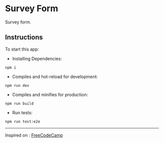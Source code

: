 # Survey Form

Survey form.

## Instructions

To start this app:

- Installing Dependencies:

```
npm i
```

- Compiles and hot-reload for development:

```
npm run dev
```

- Compiles and minifies for production:

```
npm run build
```

- Run tests:

```
npm run test:e2e
```

---

Inspired on : [FreeCodeCamp](https://www.freecodecamp.org/learn/responsive-web-design/responsive-web-design-projects/build-a-survey-form)
